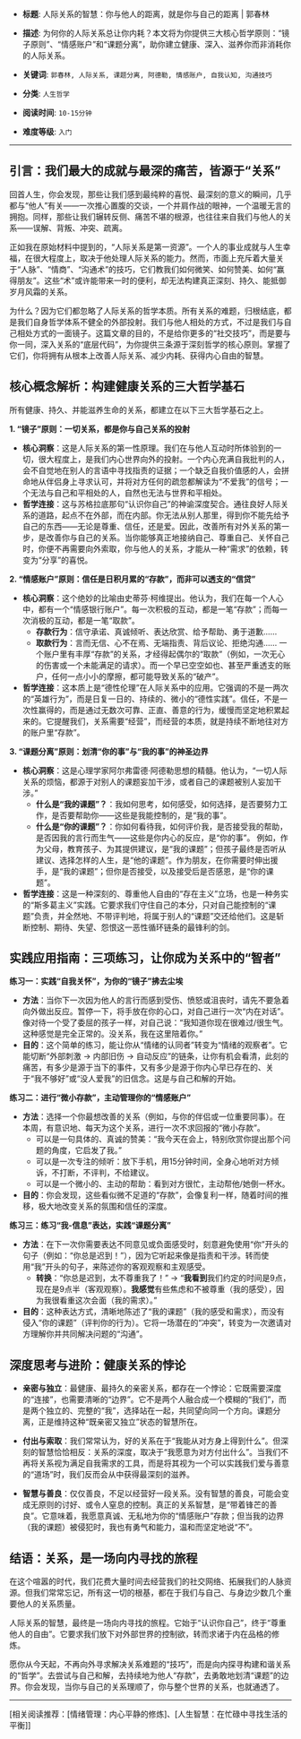 - **标题**: 人际关系的智慧：你与他人的距离，就是你与自己的距离 | 郭春林
- **描述**: 为何你的人际关系总让你内耗？本文将为你提供三大核心哲学原则：“镜子原则”、“情感账户”和“课题分离”，助你建立健康、深入、滋养你而非消耗你的人际关系。
- **关键词**: `郭春林, 人际关系, 课题分离, 阿德勒, 情感账户, 自我认知, 沟通技巧`

- **分类**: `人生哲学`
- **阅读时间**: `10-15分钟`
- **难度等级**: `入门`

---

## 引言：我们最大的成就与最深的痛苦，皆源于“关系”

回首人生，你会发现，那些让我们感到最纯粹的喜悦、最深刻的意义的瞬间，几乎都与“他人”有关——一次推心置腹的交谈，一个并肩作战的眼神，一个温暖无言的拥抱。同样，那些让我们辗转反侧、痛苦不堪的根源，也往往来自我们与他人的关系——误解、背叛、冲突、疏离。

正如我在原始材料中提到的，“人际关系是第一资源”。一个人的事业成就与人生幸福，在很大程度上，取决于他处理人际关系的能力。然而，市面上充斥着大量关于“人脉”、“情商”、“沟通术”的技巧，它们教我们如何微笑、如何赞美、如何“赢得朋友”。这些“术”或许能带来一时的便利，却无法构建真正深刻、持久、能抵御岁月风霜的关系。

为什么？因为它们都忽略了人际关系的哲学本质。所有关系的难题，归根结底，都是我们自身哲学体系不健全的外部投射。我们与他人相处的方式，不过是我们与自己相处方式的一面镜子。这篇文章的目的，不是给你更多的“社交技巧”，而是要与你一同，深入关系的“底层代码”，为你提供三条源于深刻哲学的核心原则。掌握了它们，你将拥有从根本上改善人际关系、减少内耗、获得内心自由的智慧。

## 核心概念解析：构建健康关系的三大哲学基石

所有健康、持久、并能滋养生命的关系，都建立在以下三大哲学基石之上。

**1. “镜子”原则：一切关系，都是你与自己关系的投射**

*   **核心洞察**：这是人际关系的第一性原理。我们在与他人互动时所体验到的一切，很大程度上，是我们内心世界向外的投射。一个内心充满自我批判的人，会不自觉地在别人的言语中寻找指责的证据；一个缺乏自我价值感的人，会拼命地从伴侣身上寻求认可，并将对方任何的疏忽都解读为“不爱我”的信号；一个无法与自己和平相处的人，自然也无法与世界和平相处。
*   **哲学连接**：这与苏格拉底那句“认识你自己”的神谕深度契合。通往良好人际关系的道路，起点不在外部，而在内部。你无法从别人那里，得到你不能先给予自己的东西——无论是尊重、信任，还是爱。因此，改善所有对外关系的第一步，是改善你与自己的关系。当你能够真正地接纳自己、尊重自己、关怀自己时，你便不再需要向外索取，你与他人的关系，才能从一种“需求”的依赖，转变为“分享”的喜悦。

**2. “情感账户”原则：信任是日积月累的“存款”，而非可以透支的“信贷”**

*   **核心洞察**：这个绝妙的比喻由史蒂芬·柯维提出。他认为，我们在每一个人心中，都有一个“情感银行账户”。每一次积极的互动，都是一笔“存款”；而每一次消极的互动，都是一笔“取款”。
    *   **存款行为**：信守承诺、真诚倾听、表达欣赏、给予帮助、勇于道歉……
    *   **取款行为**：言而无信、心不在焉、无端指责、背后议论、拒绝沟通……
    一个账户里有丰厚“存款”的关系，才经得起偶尔的“取款”（例如，一次无心的伤害或一个未能满足的请求）。而一个早已空空如也、甚至严重透支的账户，任何一点小小的摩擦，都可能导致关系的“破产”。
*   **哲学连接**：这本质上是“德性伦理”在人际关系中的应用。它强调的不是一两次的“英雄行为”，而是日复一日的、持续的、微小的“德性实践”。信任，不是一次性赢得的，而是通过无数次可靠、正直、善意的行为，缓慢而坚定地积累起来的。它提醒我们，关系需要“经营”，而经营的本质，就是持续不断地往对方的账户里“存款”。

**3. “课题分离”原则：划清“你的事”与“我的事”的神圣边界**

*   **核心洞察**：这是心理学家阿尔弗雷德·阿德勒思想的精髓。他认为，“一切人际关系的烦恼，都源于对别人的课题妄加干涉，或者自己的课题被别人妄加干涉。”
    *   **什么是“我的课题”？**：我如何思考，如何感受，如何选择，是否要努力工作，是否要帮助你——这些是我能控制的，是“我的事”。
    *   **什么是“你的课题”？**：你如何看待我，如何评价我，是否接受我的帮助，是否因我的言行而生气——这些是你内心的反应，是“你的事”。
    例如，作为父母，教育孩子、为其提供建议，是“我的课题”；但孩子最终是否听从建议、选择怎样的人生，是“他的课题”。作为朋友，在你需要时伸出援手，是“我的课题”；但你是否接受，以及接受后是否感恩，是“你的课题”。
*   **哲学连接**：这是一种深刻的、尊重他人自由的“存在主义”立场，也是一种务实的“斯多葛主义”实践。它要求我们守住自己的本分，只对自己能控制的“课题”负责，并全然地、不带评判地，将属于别人的“课题”交还给他们。这是斩断控制、期待、失望、怨恨这一恶性循环链条的最锋利的剑。

## 实践应用指南：三项练习，让你成为关系中的“智者”

**练习一：实践“自我关怀”，为你的“镜子”拂去尘埃**

*   **方法**：当你下一次因为他人的言行而感到受伤、愤怒或沮丧时，请先不要急着向外做出反应。暂停一下，将手放在你的心口，对自己进行一次“内在对话”。像对待一个受了委屈的孩子一样，对自己说：“我知道你现在很难过/很生气。这种感觉是完全正常的。没关系，我在这里陪着你。”
*   **目的**：这个简单的练习，能让你从“情绪的认同者”转变为“情绪的观察者”。它能切断“外部刺激 -> 内部旧伤 -> 自动反应”的链条，让你有机会看清，此刻的痛苦，有多少是源于当下的事件，又有多少是源于你内心早已存在的、关于“我不够好”或“没人爱我”的旧信念。这是与自己和解的开始。

**练习二：进行“微小存款”，主动管理你的“情感账户”**

*   **方法**：选择一个你最想改善的关系（例如，与你的伴侣或一位重要同事）。在本周，有意识地、每天为这个关系，进行一次不求回报的“微小存款”。
    *   可以是一句具体的、真诚的赞美：“我今天在会上，特别欣赏你提出那个问题的角度，它启发了我。”
    *   可以是一次专注的倾听：放下手机，用15分钟时间，全身心地听对方倾诉，不打断，不评判，不给建议。
    *   可以是一个微小的、主动的帮助：看到对方很忙，主动帮他/她倒一杯水。
*   **目的**：你会发现，这些看似微不足道的“存款”，会像复利一样，随着时间的推移，极大地改变关系的氛围和信任的深度。

**练习三：练习“我-信息”表达，实践“课题分离”**

*   **方法**：在下一次你需要表达不同意见或负面感受时，刻意避免使用“你”开头的句子（例如：“你总是迟到！”），因为它听起来像是指责和干涉。转而使用“我”开头的句子，来陈述你的客观观察和主观感受。
    *   **转换**：“你总是迟到，太不尊重我了！” -> “**我看到**我们约定的时间是9点，现在是9点半（客观观察）。**我感觉**有些焦虑和不被尊重（我的感受），因为我很看重这次会面（我的需求）。”
*   **目的**：这种表达方式，清晰地陈述了“我的课题”（我的感受和需求），而没有侵入“你的课题”（评判你的行为）。它将一场潜在的“冲突”，转变为一次邀请对方理解你并共同解决问题的“沟通”。

## 深度思考与进阶：健康关系的悖论

*   **亲密与独立**：最健康、最持久的亲密关系，都存在一个悖论：它既需要深度的“连接”，也需要清晰的“边界”。它不是两个人融合成一个模糊的“我们”，而是两个独立的、完整的“我”，选择站在一起，共同望向同一个方向。课题分离，正是维持这种“既亲密又独立”状态的智慧所在。

*   **付出与索取**：我们常常认为，好的关系在于“我能从对方身上得到什么”。但深刻的智慧恰恰相反：关系的深度，取决于“我愿意为对方付出什么”。当我们不再将关系视为满足自我需求的工具，而是将其视为一个可以实践我们爱与善意的“道场”时，我们反而会从中获得最深刻的滋养。

*   **智慧与善良**：仅仅善良，不足以经营好一段关系。没有智慧的善良，可能会变成无原则的讨好、或令人窒息的控制。真正的关系智慧，是“带着锋芒的善良”。它意味着，我愿意真诚、无私地为你的“情感账户”存款；但当我的边界（我的课题）被侵犯时，我也有勇气和能力，温和而坚定地说“不”。

## 结语：关系，是一场向内寻找的旅程

在这个喧嚣的时代，我们花费大量时间去经营我们的社交网络、拓展我们的人脉资源。但我们常常忘记，所有这一切的根基，都在于我们与自己、与身边少数几个重要他人的关系质量。

人际关系的智慧，最终是一场向内寻找的旅程。它始于“认识你自己”，终于“尊重他人的自由”。它要求我们放下对外部世界的控制欲，转而求诸于内在品格的修炼。

愿你从今天起，不再向外寻求解决关系难题的“技巧”，而是向内探寻构建和谐关系的“哲学”。去尝试与自己和解，去持续地为他人“存款”，去勇敢地划清“课题”的边界。你会发现，当你与自己的关系理顺了，你与整个世界的关系，也就通透了。

---
[相关阅读推荐：[情绪管理：内心平静的修炼]、[人生智慧：在忙碌中寻找生活的平衡]]
